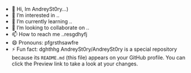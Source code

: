 - 👋 Hi, Im AndreySt0ry...)
- 👀 I’m interested in ..
- 🌱 I’m currently learning ..
- 💞️ I’m looking to collaborate on ..
- 📫 How to reach me ..resgdhyfj
- 😄 Pronouns: pfgrsthsawfre
- ⚡ Fun fact: dghthhg
AndreySt0ry/AndreySt0ry is a special  repository because its `README.md` (this file) appears on your GitHub profile.
You can click the Preview link to take a look at your changes.
